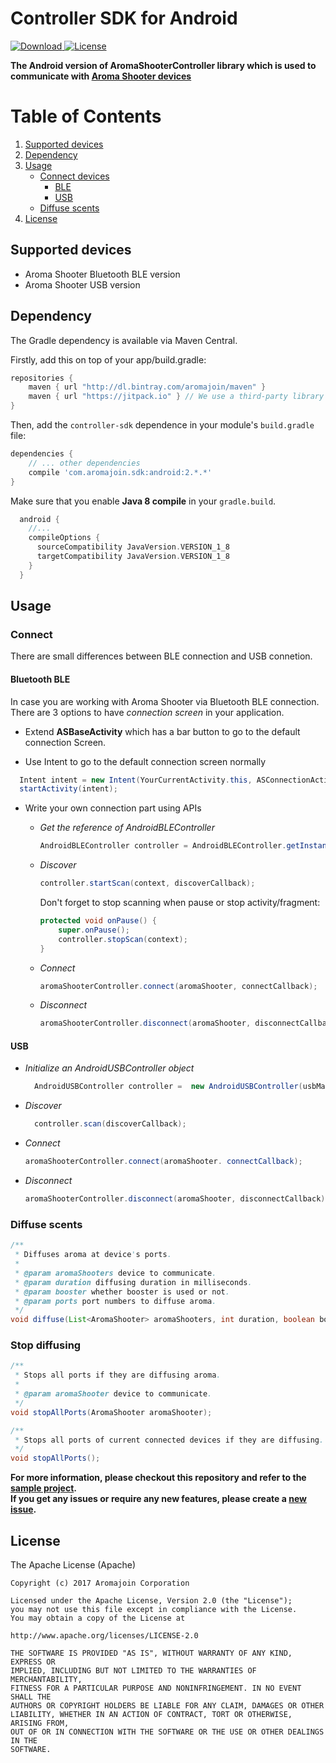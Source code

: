 # Controller SDK for Android

[ ![Download](https://api.bintray.com/packages/aromajoin/maven/com.aromajoin.sdk%3Aandroid/images/download.svg) ](https://bintray.com/aromajoin/maven/com.aromajoin.sdk%3Aandroid/_latestVersion)
[![License](https://img.shields.io/badge/license-Apache%202-4EB1BA.svg?style=flat-square)](https://www.apache.org/licenses/LICENSE-2.0.html)


**The Android version of AromaShooterController library which is used to communicate with [Aroma Shooter devices](https://aromajoin.com/hardware/shooters/aroma-shooter-1)**  

# Table of Contents
1. [Supported devices](#supported-devices)  
2. [Dependency](#dependency)
3. [Usage](#usage)
    * [Connect devices](#connect)
    	* [BLE](#bluetooth-ble)
      * [USB](#usb)
    * [Diffuse scents](#diffuse-scents)
4. [License](#license)

## Supported devices
* Aroma Shooter Bluetooth BLE version 
* Aroma Shooter USB version

## Dependency
The Gradle dependency is available via Maven Central. 

Firstly, add this on top of your app/build.gradle:

```gradle
repositories {
    maven { url "http://dl.bintray.com/aromajoin/maven" }
    maven { url "https://jitpack.io" } // We use a third-party library hosted on jitpack
}
```


Then, add the `controller-sdk` dependence in your module's `build.gradle` file:

```gradle
dependencies {
    // ... other dependencies
    compile 'com.aromajoin.sdk:android:2.*.*'
}
```

Make sure that you enable **Java 8 compile** in your `gradle.build`.
```gradle
  android {
    //...
    compileOptions {
      sourceCompatibility JavaVersion.VERSION_1_8
      targetCompatibility JavaVersion.VERSION_1_8
    }
  }
```

## Usage  
### Connect
There are small differences between BLE connection and USB connetion.
#### Bluetooth BLE
In case you are working with Aroma Shooter via Bluetooth BLE connection.
There are 3 options to have *connection screen* in your application.  

* Extend **ASBaseActivity** which has a bar button to go to the default connection Screen.  

* Use Intent to go to the default connection screen normally

```java
  Intent intent = new Intent(YourCurrentActivity.this, ASConnectionActivity.class);  
  startActivity(intent);
```

* Write your own connection part using APIs  
	- *Get the reference of AndroidBLEController*  
		```java
		AndroidBLEController controller = AndroidBLEController.getInstance(); 
		```
	- *Discover*  
		```java
		controller.startScan(context, discoverCallback);
		```  
		Don't forget to stop scanning when pause or stop activity/fragment:  

		```java
		protected void onPause() {
			super.onPause();
			controller.stopScan(context);
		}
		```
	- *Connect*  
		```java
		aromaShooterController.connect(aromaShooter, connectCallback);  
		```
	- *Disconnect*  
		```java
		aromaShooterController.disconnect(aromaShooter, disconnectCallback);  
		```

#### USB
- *Initialize an AndroidUSBController object*  
  ```java
	AndroidUSBController controller =  new AndroidUSBController(usbManager);
	```
- *Discover*  
  ```java
	controller.scan(discoverCallback);
	```  
- *Connect*  
  ```java
  aromaShooterController.connect(aromaShooter. connectCallback);  
  ```
- *Disconnect*  
  ```java
  aromaShooterController.disconnect(aromaShooter, disconnectCallback);  
  ```

### Diffuse scents 

  ```java
  /**
   * Diffuses aroma at device's ports.
   *
   * @param aromaShooters device to communicate.
   * @param duration diffusing duration in milliseconds.
   * @param booster whether booster is used or not.
   * @param ports port numbers to diffuse aroma.
   */
  void diffuse(List<AromaShooter> aromaShooters, int duration, boolean booster, int... ports);
  ```  
### Stop diffusing
  ```java
  /**
   * Stops all ports if they are diffusing aroma.
   *
   * @param aromaShooter device to communicate.
   */
  void stopAllPorts(AromaShooter aromaShooter);

  /**
   * Stops all ports of current connected devices if they are diffusing.
   */
  void stopAllPorts();
  ```

**For more information, please checkout this repository and refer to the [sample project](https://github.com/aromajoin/controller-sdk-android/tree/master/sample).**  
**If you get any issues or require any new features, please create a [new issue](https://github.com/aromajoin/controller-sdk-android/issues).**

## License  

The Apache License (Apache)

    Copyright (c) 2017 Aromajoin Corporation

    Licensed under the Apache License, Version 2.0 (the "License");
    you may not use this file except in compliance with the License.
    You may obtain a copy of the License at

    http://www.apache.org/licenses/LICENSE-2.0

    THE SOFTWARE IS PROVIDED "AS IS", WITHOUT WARRANTY OF ANY KIND, EXPRESS OR
    IMPLIED, INCLUDING BUT NOT LIMITED TO THE WARRANTIES OF MERCHANTABILITY,
    FITNESS FOR A PARTICULAR PURPOSE AND NONINFRINGEMENT. IN NO EVENT SHALL THE
    AUTHORS OR COPYRIGHT HOLDERS BE LIABLE FOR ANY CLAIM, DAMAGES OR OTHER
    LIABILITY, WHETHER IN AN ACTION OF CONTRACT, TORT OR OTHERWISE, ARISING FROM,
    OUT OF OR IN CONNECTION WITH THE SOFTWARE OR THE USE OR OTHER DEALINGS IN THE
    SOFTWARE.
